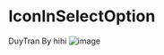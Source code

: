 # IconInSelectOption
DuyTran By hihi
![image](https://github.com/anhduy157/IconInSelectOption/assets/77577082/0c846f79-939e-46d9-a51d-ca955fc33a34)
